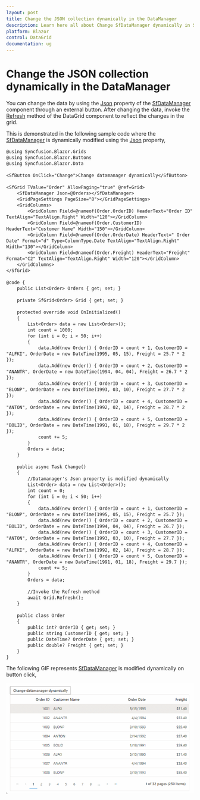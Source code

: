 ```yaml
---
layout: post
title: Change the JSON collection dynamically in the DataManager
description: Learn here all about Change SfDataManager dynamically in Syncfusion Blazor DataGrid component and more.
platform: Blazor
control: DataGrid
documentation: ug
---
```


# Change the JSON collection dynamically in the DataManager

You can change the data by using the [Json](https://help.syncfusion.com/cr/blazor/Syncfusion.Blazor.DataManager.html#Syncfusion_Blazor_DataManager_Json) property of the [SfDataManager](https://help.syncfusion.com/cr/blazor/Syncfusion.Blazor.Data.SfDataManager.html) component through an external button. After changing the data, invoke the [Refresh](https://help.syncfusion.com/cr/blazor/Syncfusion.Blazor.Grids.SfGrid-1.html#Syncfusion_Blazor_Grids_SfGrid_1_Refresh) method of the DataGrid component to reflect the changes in the grid.

This is demonstrated in the following sample code where the [SfDataManager](https://help.syncfusion.com/cr/blazor/Syncfusion.Blazor.Data.SfDataManager.html) is dynamically modified using the [Json](https://help.syncfusion.com/cr/blazor/Syncfusion.Blazor.DataManager.html#Syncfusion_Blazor_DataManager_Json) property,

```cshtml
@using Syncfusion.Blazor.Grids
@using Syncfusion.Blazor.Buttons
@using Syncfusion.Blazor.Data

<SfButton OnClick="Change">Change datamanager dynamically</SfButton>

<SfGrid TValue="Order" AllowPaging="true" @ref=Grid>
    <SfDataManager Json=@Orders></SfDataManager>
    <GridPageSettings PageSize="8"></GridPageSettings>
    <GridColumns>
        <GridColumn Field=@nameof(Order.OrderID) HeaderText="Order ID" TextAlign="TextAlign.Right" Width="120"></GridColumn>
        <GridColumn Field=@nameof(Order.CustomerID) HeaderText="Customer Name" Width="150"></GridColumn>
        <GridColumn Field=@nameof(Order.OrderDate) HeaderText=" Order Date" Format="d" Type=ColumnType.Date TextAlign="TextAlign.Right" Width="130"></GridColumn>
        <GridColumn Field=@nameof(Order.Freight) HeaderText="Freight" Format="C2" TextAlign="TextAlign.Right" Width="120"></GridColumn>
    </GridColumns>
</SfGrid>

@code {
    public List<Order> Orders { get; set; }

    private SfGrid<Order> Grid { get; set; }

    protected override void OnInitialized()
    {
        List<Order> data = new List<Order>();
        int count = 1000;
        for (int i = 0; i < 50; i++)
        {
            data.Add(new Order() { OrderID = count + 1, CustomerID = "ALFKI", OrderDate = new DateTime(1995, 05, 15), Freight = 25.7 * 2 });
            data.Add(new Order() { OrderID = count + 2, CustomerID = "ANANTR", OrderDate = new DateTime(1994, 04, 04), Freight = 26.7 * 2 });
            data.Add(new Order() { OrderID = count + 3, CustomerID = "BLONP", OrderDate = new DateTime(1993, 03, 10), Freight = 27.7 * 2 });
            data.Add(new Order() { OrderID = count + 4, CustomerID = "ANTON", OrderDate = new DateTime(1992, 02, 14), Freight = 28.7 * 2 });
            data.Add(new Order() { OrderID = count + 5, CustomerID = "BOLID", OrderDate = new DateTime(1991, 01, 18), Freight = 29.7 * 2 });
            count += 5;
        }
        Orders = data;
    }

    public async Task Change()
    {
        //Datamanager's Json property is modified dynamically
        List<Order> data = new List<Order>();
        int count = 0;
        for (int i = 0; i < 50; i++)
        {
            data.Add(new Order() { OrderID = count + 1, CustomerID = "BLONP", OrderDate = new DateTime(1995, 05, 15), Freight = 25.7 });
            data.Add(new Order() { OrderID = count + 2, CustomerID = "BOLID", OrderDate = new DateTime(1994, 04, 04), Freight = 26.7 });
            data.Add(new Order() { OrderID = count + 3, CustomerID = "ANTON", OrderDate = new DateTime(1993, 03, 10), Freight = 27.7 });
            data.Add(new Order() { OrderID = count + 4, CustomerID = "ALFKI", OrderDate = new DateTime(1992, 02, 14), Freight = 28.7 });
            data.Add(new Order() { OrderID = count + 5, CustomerID = "ANANTR", OrderDate = new DateTime(1991, 01, 18), Freight = 29.7 });
            count += 5;
        }
        Orders = data;

        //Invoke the Refresh method
        await Grid.Refresh();
    }

    public class Order
    {
        public int? OrderID { get; set; }
        public string CustomerID { get; set; }
        public DateTime? OrderDate { get; set; }
        public double? Freight { get; set; }
    }
}
```

The following GIF represents [SfDataManager](https://help.syncfusion.com/cr/blazor/Syncfusion.Blazor.Data.SfDataManager.html) is modified dynamically on button click,

![Changing SfDataManager Dynamically in Blazor DataGrid](../images/blazor-datagrid-dynamic-datamanager.gif)
